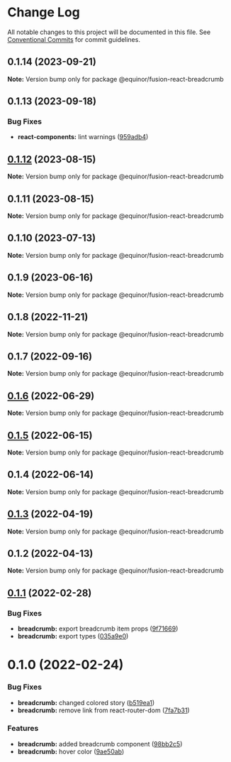 # Change Log

All notable changes to this project will be documented in this file.
See [Conventional Commits](https://conventionalcommits.org) for commit guidelines.

## 0.1.14 (2023-09-21)

**Note:** Version bump only for package @equinor/fusion-react-breadcrumb





## 0.1.13 (2023-09-18)


### Bug Fixes

* **react-components:** lint warnings ([959adb4](https://github.com/equinor/fusion-react-components/commit/959adb4f470016f3873733ad60a9317023d3b5a1))





## [0.1.12](https://github.com/equinor/fusion-react-components/compare/@equinor/fusion-react-breadcrumb@0.1.11...@equinor/fusion-react-breadcrumb@0.1.12) (2023-08-15)

**Note:** Version bump only for package @equinor/fusion-react-breadcrumb





## 0.1.11 (2023-08-15)

**Note:** Version bump only for package @equinor/fusion-react-breadcrumb





## 0.1.10 (2023-07-13)

**Note:** Version bump only for package @equinor/fusion-react-breadcrumb





## 0.1.9 (2023-06-16)

**Note:** Version bump only for package @equinor/fusion-react-breadcrumb





## 0.1.8 (2022-11-21)

**Note:** Version bump only for package @equinor/fusion-react-breadcrumb





## 0.1.7 (2022-09-16)

**Note:** Version bump only for package @equinor/fusion-react-breadcrumb





## [0.1.6](https://github.com/equinor/fusion-react-components/compare/@equinor/fusion-react-breadcrumb@0.1.5...@equinor/fusion-react-breadcrumb@0.1.6) (2022-06-29)

**Note:** Version bump only for package @equinor/fusion-react-breadcrumb





## [0.1.5](https://github.com/equinor/fusion-react-components/compare/@equinor/fusion-react-breadcrumb@0.1.4...@equinor/fusion-react-breadcrumb@0.1.5) (2022-06-15)

**Note:** Version bump only for package @equinor/fusion-react-breadcrumb





## 0.1.4 (2022-06-14)

**Note:** Version bump only for package @equinor/fusion-react-breadcrumb





## [0.1.3](https://github.com/equinor/fusion-react-components/compare/@equinor/fusion-react-breadcrumb@0.1.2...@equinor/fusion-react-breadcrumb@0.1.3) (2022-04-19)

**Note:** Version bump only for package @equinor/fusion-react-breadcrumb





## 0.1.2 (2022-04-13)

**Note:** Version bump only for package @equinor/fusion-react-breadcrumb





## [0.1.1](https://github.com/equinor/fusion-react-components/compare/@equinor/fusion-react-breadcrumb@0.1.0...@equinor/fusion-react-breadcrumb@0.1.1) (2022-02-28)


### Bug Fixes

* **breadcrumb:** export breadcrumb item props ([9f71669](https://github.com/equinor/fusion-react-components/commit/9f71669b4c4ddd3e7b2f714b0e5b1b8026fb5164))
* **breadcrumb:** export types ([035a9e0](https://github.com/equinor/fusion-react-components/commit/035a9e024bd773988c3c275675db86a2dcfd2166))





# 0.1.0 (2022-02-24)


### Bug Fixes

* **breadcrumb:**  changed colored story ([b519ea1](https://github.com/equinor/fusion-react-components/commit/b519ea10ba01076212106d6bd110ad63917c2a71))
* **breadcrumb:** remove link from react-router-dom ([7fa7b31](https://github.com/equinor/fusion-react-components/commit/7fa7b315df88f9a12c2b5e83ac8da33f646fd1a9))


### Features

* **breadcrumb:** added breadcrumb component ([98bb2c5](https://github.com/equinor/fusion-react-components/commit/98bb2c5ad2d7a1fc33044dd625ffaa7915d7c395))
* **breadcrumb:** hover color ([9ae50ab](https://github.com/equinor/fusion-react-components/commit/9ae50abb026d5dea72d0b4182e411561089e1a68))
